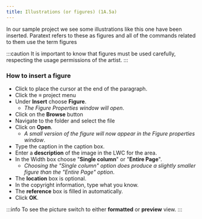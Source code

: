 ```yaml
---
title: Illustrations (or figures) (1A.5a)
---
```

In our sample project we see some illustrations like this one have been inserted. Paratext refers to these as figures and all of the commands related to them use the term figures

:::caution
It is important to know that figures must be used carefully, respecting the usage permissions of the artist.
:::
### How to insert a figure

-   Click to place the cursor at the end of the paragraph.
-   Click the ≡ project menu
-   Under **Insert** choose **Figure**.
    -  *The Figure Properties window will open*.
-   Click on the **Browse** button
-   Navigate to the folder and select the file
-   Click on **Open**.
    -  *A small version of the figure will now appear in the Figure properties window*.
-   Type the caption in the caption box.
-   Enter a **description** of the image in the LWC for the area.
-   In the Width box choose "**Single column**" or "**Entire Page**".
    -  *Choosing the "Single column" option does produce a slightly smaller figure than the "Entire Page" option*.
-   The **location** box is optional.
-   In the copyright information, type what you know.
-  The **reference** box is filled in automatically.
-   Click **OK**.

:::info
To see the picture switch to either **formatted** or **preview** view.
:::